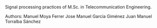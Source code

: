 Signal processing practices of M.Sc. in Telecommunication Engineering.

Authors:
  Manuel Moya Ferrer
  Jose Manuel García Giménez
  Juan Manuel Torralba Sánchez
